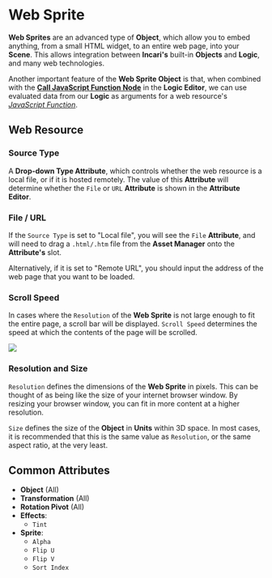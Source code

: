 # Web Sprite

**Web Sprites** are an advanced type of **Object**, which allow you to embed anything, from a small HTML widget, to an entire web page, into your **Scene**. This allows integration between **Incari's** built-in **Objects** and **Logic**, and many web technologies.

Another important feature of the **Web Sprite Object** is that, when combined with the [**Call JavaScript Function Node**](../../toolbox/web/call-javascript-function.md) in the **Logic Editor**, we can use evaluated data from our **Logic** as arguments for a web resource's [*JavaScript Function*](https://developer.mozilla.org/en-US/docs/Web/JavaScript/Guide/Functions).

## Web Resource

### Source Type

A **Drop-down Type Attribute**, which controls whether the web resource is a local file, or if it is hosted remotely. The value of this **Attribute** will determine whether the `File` or `URL` **Attribute** is shown in the **Attribute Editor**.

### File / URL

If the `Source Type` is set to "Local file", you will see the `File` **Attribute**, and will need to drag a `.html/.htm` file from the **Asset Manager** onto the **Attribute's** slot.

Alternatively, if it is set to "Remote URL", you should input the address of the web page that you want to be loaded.

### Scroll Speed

In cases where the `Resolution` of the **Web Sprite** is not large enough to fit the entire page, a scroll bar will be displayed. `Scroll Speed` determines the speed at which the contents of the page will be scrolled.

![](../../.gitbook/assets/web-sprite.gif)

### Resolution and Size

`Resolution` defines the dimensions of the **Web Sprite** in pixels. This can be thought of as being like the size of your internet browser window. By resizing your browser window, you can fit in more content at a higher resolution.

`Size` defines the size of the **Object** in **Units** within 3D space. In most cases, it is recommended that this is the same value as `Resolution`, or the same aspect ratio, at the very least.

## Common Attributes

* **Object** \(All\)
* **Transformation** \(All\)
* **Rotation Pivot** \(All\)
* **Effects**:
  * `Tint`
* **Sprite**:
  * `Alpha`
  * `Flip U`
  * `Flip V`
  * `Sort Index`

